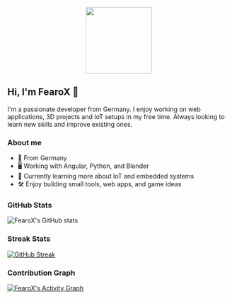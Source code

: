 <p align="center">
  <img src="https://avatars.githubusercontent.com/u/124982279?v=4" width="150" />
</p>

## Hi, I'm FearoX 👋

I'm a passionate developer from Germany. I enjoy working on web applications, 3D projects and IoT setups in my free time. Always looking to learn new skills and improve existing ones.

### About me

- 📍 From Germany  
- 🖥️ Working with Angular, Python, and Blender  
- 📖 Currently learning more about IoT and embedded systems  
- 🛠️ Enjoy building small tools, web apps, and game ideas  

### GitHub Stats

![FearoX's GitHub stats](https://github-readme-stats.vercel.app/api?username=FearoXHD&show_icons=true&theme=default)

### Streak Stats

[![GitHub Streak](https://streak-stats.demolab.com/?user=FearoXHD&theme=default)](https://git.io/streak-stats)

### Contribution Graph

[![FearoX's Activity Graph](https://github-readme-activity-graph.cyclic.app/graph?username=FearoXHD&theme=default)](https://github.com/FearoXHD)
<!--
**FearoXHD/FearoXHD** is a ✨ _special_ ✨ repository because its `README.md` (this file) appears on your GitHub profile.

Here are some ideas to get you started:

- 🔭 I’m currently working on ...
- 🌱 I’m currently learning ...
- 👯 I’m looking to collaborate on ...
- 🤔 I’m looking for help with ...
- 💬 Ask me about ...
- 📫 How to reach me: ...
- 😄 Pronouns: ...
- ⚡ Fun fact: ...
-->
